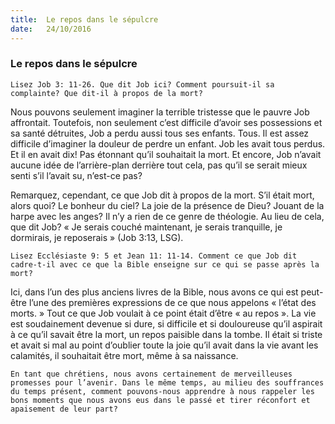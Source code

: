 ```yaml
---
title:  Le repos dans le sépulcre
date:   24/10/2016
---
```


### Le repos dans le sépulcre

`Lisez Job 3: 11-26. Que dit Job ici? Comment poursuit-il sa complainte? Que dit-il à propos de la mort?`

Nous pouvons seulement imaginer la terrible tristesse que le pauvre Job affrontait. Toutefois, non seulement c’est difficile d’avoir ses possessions et sa santé détruites, Job a perdu aussi tous ses enfants. Tous. Il est assez difficile d’imaginer la douleur de perdre un enfant. Job les avait tous perdus. Et il en avait dix! Pas étonnant qu’il souhaitait la mort. Et encore, Job n’avait aucune idée de l’arrière-plan derrière tout cela, pas qu’il se serait mieux senti s’il l’avait su, n’est-ce pas?

Remarquez, cependant, ce que Job dit à propos de la mort. S’il était mort, alors quoi? Le bonheur du ciel? La joie de la présence de Dieu? Jouant de la harpe avec les anges? Il n’y a rien de ce genre de théologie. Au lieu de cela, que dit Job? « Je serais couché maintenant, je serais tranquille, je dormirais, je reposerais » (Job 3:13, LSG).

`Lisez Ecclésiaste 9: 5 et Jean 11: 11-14. Comment ce que Job dit cadre-t-il avec ce que la Bible enseigne sur ce qui se passe après la mort?`

Ici, dans l’un des plus anciens livres de la Bible, nous avons ce qui est peut-être l’une des premières expressions de ce que nous appelons « l’état des morts. » Tout ce que Job voulait à ce point était d’être « au repos ». La vie est soudainement devenue si dure, si difficile et si douloureuse qu’il aspirait à ce qu’il savait être la mort, un repos paisible dans la tombe. Il était si triste et avait si mal au point d’oublier toute la joie qu’il avait dans la vie avant les calamités, il souhaitait être mort, même à sa naissance.

`En tant que chrétiens, nous avons certainement de merveilleuses promesses pour l’avenir. Dans le même temps, au milieu des souffrances du temps présent, comment pouvons-nous apprendre à nous rappeler les bons moments que nous avons eus dans le passé et tirer réconfort et apaisement de leur part?`